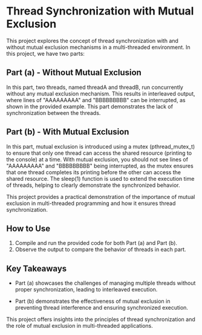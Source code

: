 # Thread Synchronization with Mutual Exclusion

This project explores the concept of thread synchronization with and without mutual exclusion mechanisms in a multi-threaded environment. In this project, we have two parts:

## Part (a) - Without Mutual Exclusion

In this part, two threads, named threadA and threadB, run concurrently without any mutual exclusion mechanism. This results in interleaved output, where lines of "AAAAAAAAA" and "BBBBBBBBB" can be interrupted, as shown in the provided example. This part demonstrates the lack of synchronization between the threads.

## Part (b) - With Mutual Exclusion

In this part, mutual exclusion is introduced using a mutex (pthread_mutex_t) to ensure that only one thread can access the shared resource (printing to the console) at a time. With mutual exclusion, you should not see lines of "AAAAAAAAA" and "BBBBBBBBB" being interrupted, as the mutex ensures that one thread completes its printing before the other can access the shared resource. The sleep(1) function is used to extend the execution time of threads, helping to clearly demonstrate the synchronized behavior.

This project provides a practical demonstration of the importance of mutual exclusion in multi-threaded programming and how it ensures thread synchronization.

## How to Use

1. Compile and run the provided code for both Part (a) and Part (b).
2. Observe the output to compare the behavior of threads in each part.

## Key Takeaways

- Part (a) showcases the challenges of managing multiple threads without proper synchronization, leading to interleaved execution.

- Part (b) demonstrates the effectiveness of mutual exclusion in preventing thread interference and ensuring synchronized execution.

This project offers insights into the principles of thread synchronization and the role of mutual exclusion in multi-threaded applications.
